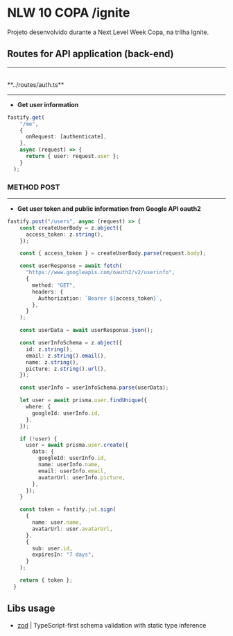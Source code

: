 # NLW 10 COPA /ignite

Projeto desenvolvido durante a Next Level Week Copa, na trilha Ignite.

## Routes for API application (back-end)

---
<br />
**../routes/auth.ts**

---

- **Get user information**

```ts
fastify.get(
    "/me",
    {
      onRequest: [authenticate],
    },
    async (request) => {
      return { user: request.user };
    }
  );
```

### METHOD POST

---

- **Get user token and public information from Google API oauth2**

```ts
fastify.post("/users", async (request) => {
    const createUserBody = z.object({
      access_token: z.string(),
    });

    const { access_token } = createUserBody.parse(request.body);

    const userResponse = await fetch(
      "https://www.googleapis.com/oauth2/v2/userinfo",
      {
        method: "GET",
        headers: {
          Authorization: `Bearer ${access_token}`,
        },
      }
    );

    const userData = await userResponse.json();

    const userInfoSchema = z.object({
      id: z.string(),
      email: z.string().email(),
      name: z.string(),
      picture: z.string().url(),
    });

    const userInfo = userInfoSchema.parse(userData);

    let user = await prisma.user.findUnique({
      where: {
        googleId: userInfo.id,
      },
    });

    if (!user) {
      user = await prisma.user.create({
        data: {
          googleId: userInfo.id,
          name: userInfo.name,
          email: userInfo.email,
          avatarUrl: userInfo.picture,
        },
      });
    }

    const token = fastify.jwt.sign(
      {
        name: user.name,
        avatarUrl: user.avatarUrl,
      },
      {
        sub: user.id,
        expiresIn: "7 days",
      }
    );

    return { token };
  }
```

## Libs usage

- [zod](https://www.npmjs.com/package/zod) | TypeScript-first schema validation with static type inference
